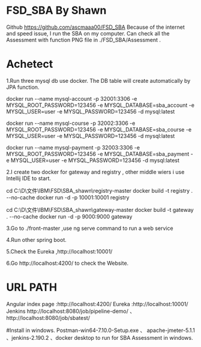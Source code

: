 # FSD_SBA By Shawn
Github https://github.com/ascmaaa00/FSD_SBA
Because of the internet and speed issue, I run the SBA on my computer.
Can check all the Assessment with function PNG file in ./FSD_SBA/Assessment .

# Achetect
1.Run three mysql db use docker.
The DB table will create automatically by JPA function.

docker run --name mysql-account -p 32001:3306 -e MYSQL_ROOT_PASSWORD=123456 -e MYSQL_DATABASE=sba_account -e MYSQL_USER=user -e MYSQL_PASSWORD=123456 -d mysql:latest

docker run --name mysql-course -p 32002:3306 -e MYSQL_ROOT_PASSWORD=123456 -e MYSQL_DATABASE=sba_course -e MYSQL_USER=user -e MYSQL_PASSWORD=123456 -d mysql:latest

docker run --name mysql-payment -p 32003:3306 -e MYSQL_ROOT_PASSWORD=123456 -e MYSQL_DATABASE=sba_payment -e MYSQL_USER=user -e MYSQL_PASSWORD=123456 -d mysql:latest

2.I create two docker for gateway and registry , other middle wiers i use Intellij IDE to start.

cd C:\D\文件\IBM\FSD\SBA_shawn\registry-master
docker build -t registry . --no-cache
docker run -d -p 10001:10001 registry


cd C:\D\文件\IBM\FSD\SBA_shawn\gateway-master
docker build -t gateway . --no-cache
docker run -d -p 9000:9000 gateway


3.Go to ./front-master ,use ng serve command to run a web service

4.Run other spring boot.

5.Check the Eureka ,http://localhost:10001/

6.Go http://localhost:4200/ to check the Website.

# URL PATH
Angular index page :http://localhost:4200/
Eureka :http://localhost:10001/
Jenkins http://localhost:8080/job/pipeline-demo/ 、 http://localhost:8080/job/sbatest/


#Install in windows.
Postman-win64-7.10.0-Setup.exe 、 apache-jmeter-5.1.1 、jenkins-2.190.2 、docker desktop to run for SBA Assessment in windows.
